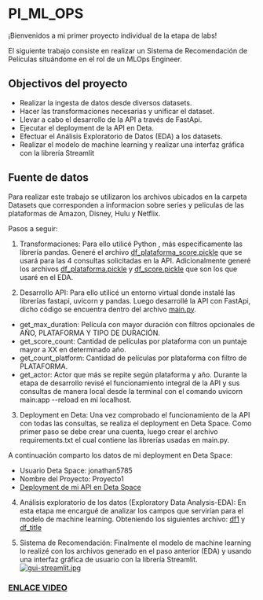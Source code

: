 # PI_ML_OPS

¡Bienvenidos a mi primer proyecto individual de la etapa de labs! 

El siguiente trabajo consiste en realizar un Sistema de Recomendación de Películas situándome en el rol de un MLOps Engineer.


## Objectivos del proyecto
- Realizar la ingesta de datos desde diversos datasets.
- Hacer las transformaciones necesarias y unificar el dataset.
- Llevar a cabo el desarrollo de la API a través de FastApi.
- Ejecutar el deployment de la API en Deta.
- Efectuar el Análisis Exploratorio de Datos (EDA) a los datasets.
- Realizar el modelo de machine learning y realizar una interfaz gráfica con la librería Streamlit


## Fuente de datos
Para realizar este trabajo se utilizaron los archivos ubicados en la carpeta Datasets que corresponden a informacion sobre series y peliculas de las plataformas de Amazon, Disney, Hulu y Netflix.

   
Pasos a seguir:
1. Transformaciones:
Para ello utilicé Python , más especificamente las librería pandas. Generé el archivo [df_plataforma_score.pickle](https://drive.google.com/file/d/1lZs5Lq_lC2r7IlWQduG-XLJFZ1IbgvWJ/view?usp=share_link) que se usará para las 4 consultas solicitadas en la API.
Adicionalmente generé los archivos [df_plataforma.pickle](https://drive.google.com/file/d/1-4G3TWU10SqsvPhb1htB4VTk_9zkwNdr/view?usp=share_link) y [df_score.pickle](https://drive.google.com/file/d/1yQeB0sXkCT1utPB-tLiIlg-SrFD6wfXT/view?usp=share_link) que son los que usaré en el EDA.

2. Desarrollo API:
Para ello utilicé un entorno virtual donde instalé las librerías fastapi, uvicorn y pandas. Luego desarrollé la API con FastApi, dicho código se encuentra dentro del archivo [main.py](main.py).

- get_max_duration: Película con mayor duración con filtros opcionales de AÑO, PLATAFORMA Y TIPO DE DURACIÓN.
- get_score_count: Cantidad de películas por plataforma con un puntaje mayor a XX en determinado año.
- get_count_platform: Cantidad de películas por plataforma con filtro de PLATAFORMA.
- get_actor: Actor que más se repite según plataforma y año.
Durante la etapa de desarrollo revisé el funcionamiento integral de la API y sus consultas de manera local desde la terminal con el comando uvicorn main:app --reload en mi localhost.



3. Deployment en Deta:
Una vez comprobado el funcionamiento de la API con todas las consultas, se realiza el deployment en Deta Space.
Como primer paso se debe crear una cuenta, luego crear el archivo requirements.txt el cual contiene las librerías usadas en main.py.

A continuación comparto los datos de mi deployment en Deta Space:

- Usuario Deta Space: jonathan5785
- Nombre del Proyecto: Proyecto1
- [Deployment de mi API en Deta Space](https://deta.space/discovery/r/cwm6zqxu6a6htyxj)



4. Análisis exploratorio de los datos (Exploratory Data Analysis-EDA): 
En esta etapa me encargué de analizar los campos que servirían para el modelo de machine learning. Obteniendo los siguientes archivo: [df1](https://drive.google.com/file/d/1QN_hAihOW4SPJQNk7zARyUKzEQXSqP4_/view?usp=share_link) y [df_title](https://drive.google.com/file/d/1y5LpP22NdQBtsVHRVhMyFIAchdG5eagE/view?usp=share_link)

5. Sistema de Recomendación: 
Finalmente el modelo de machine learning lo realizé con los archivos generado en el paso anterior (EDA) y usando una interfaz gráfica de usuario con la librería Streamlit.
[![gui-streamlit.jpg](https://i.postimg.cc/D0QC4NxG/gui-streamlit.jpg)](https://postimg.cc/D4ZQtxkf)

### [ENLACE VIDEO](https://drive.google.com/file/d/1D742jcTdNO0HnhVyVg_OPY5T6uYPGNKg/view)



